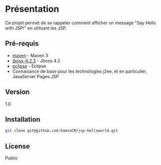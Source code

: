 Présentation
=========

Ce projet permet de se rappeler comment afficher un message "Say Hello with JSP!" en utilisant les JSP.




Pré-requis
----
- [maven] - Maven 3
- [jboss-4.2.3] - Jboss 4.2 
- [eclipse] - Eclipse 
- Connaisance de base pour les technologies j2ee, et en particulier, JavaServer Pages JSP  


Version
----

1.0


Installation
--------------

```sh
git clone git@github.com:hamzaCM/jsp-helloworld.git
```


License
----

Public


[maven]:http://maven.apache.org/docs/3.0.5/release-notes.html
[jboss-4.2.3]:http://sourceforge.net/projects/jboss/files/JBoss/JBoss-4.2.3.GA/
[eclipse]:https://www.eclipse.org/downloads/
